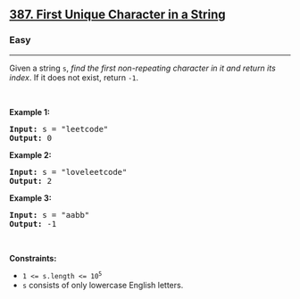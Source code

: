 <h2><a href="https://leetcode.com/problems/first-unique-character-in-a-string/">387. First Unique Character in a String</a></h2><h3>Easy</h3><hr><div data-immersive-translate-walked="c3c70337-230a-4d47-9d70-56da71ec9ac8"><p data-immersive-translate-walked="c3c70337-230a-4d47-9d70-56da71ec9ac8" data-immersive-translate-paragraph="1">Given a string <code data-immersive-translate-walked="c3c70337-230a-4d47-9d70-56da71ec9ac8">s</code>, <em data-immersive-translate-walked="c3c70337-230a-4d47-9d70-56da71ec9ac8">find the first non-repeating character in it and return its index</em>. If it does not exist, return <code data-immersive-translate-walked="c3c70337-230a-4d47-9d70-56da71ec9ac8">-1</code>.</p>

<p data-immersive-translate-walked="c3c70337-230a-4d47-9d70-56da71ec9ac8">&nbsp;</p>
<p data-immersive-translate-walked="c3c70337-230a-4d47-9d70-56da71ec9ac8"><strong class="example" data-immersive-translate-walked="c3c70337-230a-4d47-9d70-56da71ec9ac8" data-immersive-translate-paragraph="1">Example 1:</strong></p>
<pre><strong>Input:</strong> s = "leetcode"
<strong>Output:</strong> 0
</pre><p data-immersive-translate-walked="c3c70337-230a-4d47-9d70-56da71ec9ac8"><strong class="example" data-immersive-translate-walked="c3c70337-230a-4d47-9d70-56da71ec9ac8" data-immersive-translate-paragraph="1">Example 2:</strong></p>
<pre><strong>Input:</strong> s = "loveleetcode"
<strong>Output:</strong> 2
</pre><p data-immersive-translate-walked="c3c70337-230a-4d47-9d70-56da71ec9ac8"><strong class="example" data-immersive-translate-walked="c3c70337-230a-4d47-9d70-56da71ec9ac8" data-immersive-translate-paragraph="1">Example 3:</strong></p>
<pre><strong>Input:</strong> s = "aabb"
<strong>Output:</strong> -1
</pre>
<p data-immersive-translate-walked="c3c70337-230a-4d47-9d70-56da71ec9ac8">&nbsp;</p>
<p data-immersive-translate-walked="c3c70337-230a-4d47-9d70-56da71ec9ac8"><strong data-immersive-translate-walked="c3c70337-230a-4d47-9d70-56da71ec9ac8" data-immersive-translate-paragraph="1">Constraints:</strong></p>

<ul data-immersive-translate-walked="c3c70337-230a-4d47-9d70-56da71ec9ac8">
	<li data-immersive-translate-walked="c3c70337-230a-4d47-9d70-56da71ec9ac8"><code data-immersive-translate-walked="c3c70337-230a-4d47-9d70-56da71ec9ac8">1 &lt;= s.length &lt;= 10<sup>5</sup></code></li>
	<li data-immersive-translate-walked="c3c70337-230a-4d47-9d70-56da71ec9ac8" data-immersive-translate-paragraph="1"><code data-immersive-translate-walked="c3c70337-230a-4d47-9d70-56da71ec9ac8">s</code> consists of only lowercase English letters.</li>
</ul>
</div>